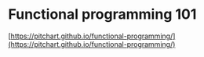 # Functional programming 101

[https://pitchart.github.io/functional-programming/](https://pitchart.github.io/functional-programming/)
